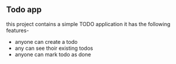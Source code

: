 ## Todo app

  

this project contains a simple TODO application
it has the following features-

- anyone can create a todo
- any can see thoir existing todos
- anyone can mark todo as done


